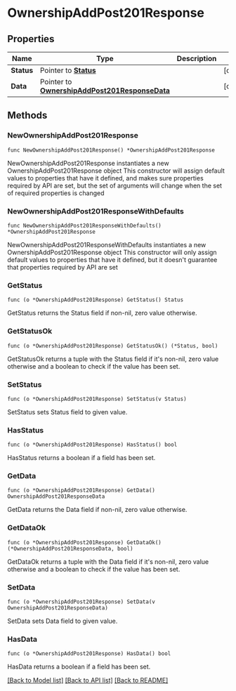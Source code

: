 # OwnershipAddPost201Response

## Properties

Name | Type | Description | Notes
------------ | ------------- | ------------- | -------------
**Status** | Pointer to [**Status**](Status.md) |  | [optional] 
**Data** | Pointer to [**OwnershipAddPost201ResponseData**](OwnershipAddPost201ResponseData.md) |  | [optional] 

## Methods

### NewOwnershipAddPost201Response

`func NewOwnershipAddPost201Response() *OwnershipAddPost201Response`

NewOwnershipAddPost201Response instantiates a new OwnershipAddPost201Response object
This constructor will assign default values to properties that have it defined,
and makes sure properties required by API are set, but the set of arguments
will change when the set of required properties is changed

### NewOwnershipAddPost201ResponseWithDefaults

`func NewOwnershipAddPost201ResponseWithDefaults() *OwnershipAddPost201Response`

NewOwnershipAddPost201ResponseWithDefaults instantiates a new OwnershipAddPost201Response object
This constructor will only assign default values to properties that have it defined,
but it doesn't guarantee that properties required by API are set

### GetStatus

`func (o *OwnershipAddPost201Response) GetStatus() Status`

GetStatus returns the Status field if non-nil, zero value otherwise.

### GetStatusOk

`func (o *OwnershipAddPost201Response) GetStatusOk() (*Status, bool)`

GetStatusOk returns a tuple with the Status field if it's non-nil, zero value otherwise
and a boolean to check if the value has been set.

### SetStatus

`func (o *OwnershipAddPost201Response) SetStatus(v Status)`

SetStatus sets Status field to given value.

### HasStatus

`func (o *OwnershipAddPost201Response) HasStatus() bool`

HasStatus returns a boolean if a field has been set.

### GetData

`func (o *OwnershipAddPost201Response) GetData() OwnershipAddPost201ResponseData`

GetData returns the Data field if non-nil, zero value otherwise.

### GetDataOk

`func (o *OwnershipAddPost201Response) GetDataOk() (*OwnershipAddPost201ResponseData, bool)`

GetDataOk returns a tuple with the Data field if it's non-nil, zero value otherwise
and a boolean to check if the value has been set.

### SetData

`func (o *OwnershipAddPost201Response) SetData(v OwnershipAddPost201ResponseData)`

SetData sets Data field to given value.

### HasData

`func (o *OwnershipAddPost201Response) HasData() bool`

HasData returns a boolean if a field has been set.


[[Back to Model list]](../README.md#documentation-for-models) [[Back to API list]](../README.md#documentation-for-api-endpoints) [[Back to README]](../README.md)


